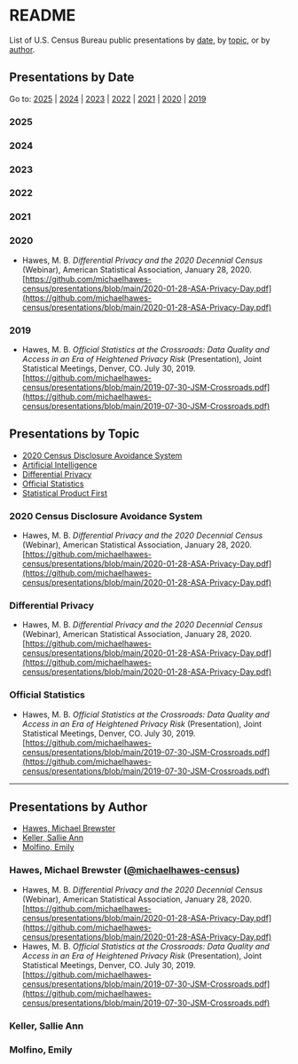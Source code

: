 # README
List of U.S. Census Bureau public presentations by [date](#presentations-by-date), by [topic](#presentations-by-topic), or by [author](#presentations-by-author).

## Presentations by Date
Go to: [2025](#2025) | [2024](#2024) | [2023](#2023) | [2022](#2022) | [2021](#2021) | [2020](#2020) | [2019](#2019)

### 2025

### 2024

### 2023

### 2022

### 2021

### 2020
- Hawes, M. B. *Differential Privacy and the 2020 Decennial Census* (Webinar), American Statistical Association, January 28, 2020. [https://github.com/michaelhawes-census/presentations/blob/main/2020-01-28-ASA-Privacy-Day.pdf](https://github.com/michaelhawes-census/presentations/blob/main/2020-01-28-ASA-Privacy-Day.pdf)

### 2019
- Hawes, M. B. *Official Statistics at the Crossroads: Data Quality and Access in an Era of Heightened Privacy Risk* (Presentation), Joint Statistical Meetings, Denver, CO. July 30, 2019. [https://github.com/michaelhawes-census/presentations/blob/main/2019-07-30-JSM-Crossroads.pdf](https://github.com/michaelhawes-census/presentations/blob/main/2019-07-30-JSM-Crossroads.pdf)

## Presentations by Topic
- [2020 Census Disclosure Avoidance System](#2020-census-disclosure-avoidance-system)
- [Artificial Intelligence](#artificial-intelligence)
- [Differential Privacy](#differential-privacy)
- [Official Statistics](#official-statistics)
- [Statistical Product First](#statistical-product-first)

### 2020 Census Disclosure Avoidance System
- Hawes, M. B. *Differential Privacy and the 2020 Decennial Census* (Webinar), American Statistical Association, January 28, 2020. [https://github.com/michaelhawes-census/presentations/blob/main/2020-01-28-ASA-Privacy-Day.pdf](https://github.com/michaelhawes-census/presentations/blob/main/2020-01-28-ASA-Privacy-Day.pdf)

### Differential Privacy
- Hawes, M. B. *Differential Privacy and the 2020 Decennial Census* (Webinar), American Statistical Association, January 28, 2020. [https://github.com/michaelhawes-census/presentations/blob/main/2020-01-28-ASA-Privacy-Day.pdf](https://github.com/michaelhawes-census/presentations/blob/main/2020-01-28-ASA-Privacy-Day.pdf)

### Official Statistics
- Hawes, M. B. *Official Statistics at the Crossroads: Data Quality and Access in an Era of Heightened Privacy Risk* (Presentation), Joint Statistical Meetings, Denver, CO. July 30, 2019. [https://github.com/michaelhawes-census/presentations/blob/main/2019-07-30-JSM-Crossroads.pdf](https://github.com/michaelhawes-census/presentations/blob/main/2019-07-30-JSM-Crossroads.pdf)

***
  
## Presentations by Author
- [Hawes, Michael Brewster](#hawes-michael-brewster)
- [Keller, Sallie Ann](#keller-sallie-ann)
- [Molfino, Emily](#molfino-emily)


### Hawes, Michael Brewster \([@michaelhawes-census](https://github.com/michaelhawes-census)\)
- Hawes, M. B. *Differential Privacy and the 2020 Decennial Census* (Webinar), American Statistical Association, January 28, 2020. [https://github.com/michaelhawes-census/presentations/blob/main/2020-01-28-ASA-Privacy-Day.pdf](https://github.com/michaelhawes-census/presentations/blob/main/2020-01-28-ASA-Privacy-Day.pdf)
- Hawes, M. B. *Official Statistics at the Crossroads: Data Quality and Access in an Era of Heightened Privacy Risk* (Presentation), Joint Statistical Meetings, Denver, CO. July 30, 2019. [https://github.com/michaelhawes-census/presentations/blob/main/2019-07-30-JSM-Crossroads.pdf](https://github.com/michaelhawes-census/presentations/blob/main/2019-07-30-JSM-Crossroads.pdf)
  

### Keller, Sallie Ann


### Molfino, Emily
